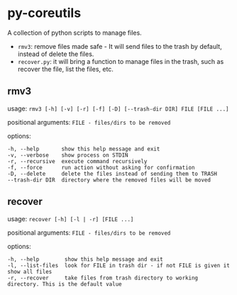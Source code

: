 # py-coreutils

A collection of python scripts to manage files. 

- `rmv3`: remove files made safe - It will send files to the trash by default, instead of delete the files.
- `recover.py`: it will bring a function to manage files in the trash, such as recover the file, list the files, etc.

## rmv3

usage: 
`rmv3 [-h] [-v] [-r] [-f] [-D] [--trash-dir DIR] FILE [FILE ...]`


positional arguments:
`FILE - files/dirs to be removed`

options:
```
-h, --help       show this help message and exit
-v, --verbose    show process on STDIN
-r, --recursive  execute command recursively
-f, --force      run action without asking for confirmation
-D, --delete     delete the files instead of sending them to TRASH
--trash-dir DIR  directory where the removed files will be moved
```

## recover

usage: 
`recover [-h] [-l | -r] [FILE ...]`

positional arguments:
`FILE - files/dirs to be removed`

options:

```
-h, --help        show this help message and exit
-l, --list-files  look for FILE in trash dir - if not FILE is given it show all files
-r, --recover     take files from trash directory to working directory. This is the default value
```

